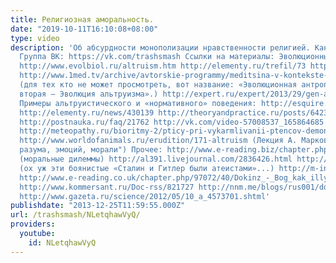 ```yaml
---
title: Религиозная аморальность.
date: "2019-10-11T16:10:08+08:00"
type: video
description: 'Об абсурдности монополизации нравственности религией. Канал: https://www.youtube.com/user/TrashRecord
  Группа ВК: https://vk.com/trashsmash Ссылки на материалы: Эволюционные особенности:
  http://www.evolbiol.ru/altruism.htm http://elementy.ru/trefil/73 http://www.evoluts.ru/kooperatia-altruizm/339-2010-02-23-16-15-00.html
  http://www.1med.tv/archive/avtorskie-programmy/meditsina-v-kontekste-tema-evolyutsionnaya-antropologiya-altruizm.html
  (для тех кто не может просмотреть, вот название: «Эволюционная антропология. Часть
  вторая — Эволюция альтруизма».) http://expert.ru/expert/2013/29/gen-altruizma/ http://vk.com/video-34689126_168672429
  Примеры альтруистического и «нормативного» поведения: http://esquire.ru/fransiscus-de-waal
  http://elementy.ru/news/430139 http://theoryandpractice.ru/posts/6423-primaty-ostro-chuvstvuyut-spravedlivost-frans-de-vaal-o-nravstvennosti-zhivotnykh
  http://postnauka.ru/faq/21762 http://vk.com/video-57008537_165864685 http://mi3ch.livejournal.com/2441223.html
  http://meteopathy.ru/bioritmy-2/pticy-pri-vykarmlivanii-ptencov-demonstriruyut-altruizm/
  http://www.worldofanimals.ru/erudition/171-altruism (Лекция А. Маркова "Происхождение
  разума, эмоций, морали") Прочее: http://www.e-reading.biz/chapter.php/97072/41/Dokinz_-_Bog_kak_illyuziya.html
  (моральные дилеммы) http://al391.livejournal.com/2836426.html http://fritzfinkel.livejournal.com/9456.html
  (ох уж эти боянистые «Сталин и Гитлер были атеистами»...) http://m-introduction.livejournal.com/180106.html
  http://www.e-reading.co.uk/chapter.php/97072/40/Dokinz_-_Bog_kak_illyuziya.html
  http://www.kommersant.ru/Doc-rss/821727 http://nnm.me/blogs/rus001/dolya-veruyushih-v-tyurmah-bolshe-chem-v-srednem-po-strane/
  http://www.gazeta.ru/science/2012/05/10_a_4573701.shtml'
publishdate: "2013-12-25T11:59:55.000Z"
url: /trashsmash/NLetqhawVyQ/
providers:
  youtube:
    id: NLetqhawVyQ
---
```

